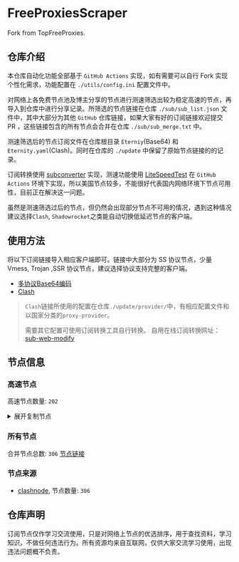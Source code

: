 # FreeProxiesScraper

Fork from TopFreeProxies.

## 仓库介绍
本仓库自动化功能全部基于 `GitHub Actions` 实现，如有需要可以自行 Fork 实现个性化需求，功能配置在 `./utils/config.ini` 配置文件中。

对网络上各免费节点池及博主分享的节点进行测速筛选出较为稳定高速的节点，再导入到仓库中进行分享记录。所筛选的节点链接在仓库 `./sub/sub_list.json` 文件中，其中大部分为其他 `GitHub` 仓库链接，如果大家有好的订阅链接欢迎提交 PR ，这些链接包含的所有节点会合并在仓库 `./sub/sub_merge.txt` 中。

测速筛选后的节点订阅文件在仓库根目录 `Eterniy`(Base64) 和 `Eternity.yaml`(Clash)。同时在仓库的 `./update` 中保留了原始节点链接的的记录。

订阅转换使用 [subconverter](https://github.com/tindy2013/subconverter) 实现，测速功能使用 [LiteSpeedTest](https://github.com/xxf098/LiteSpeedTest) 在 `GitHub Actions` 环境下实现，所以美国节点较多，不能很好代表国内网络环境下节点可用性，目前正在解决这一问题。

虽然是测速筛选过后的节点，但仍然会出现部分节点不可用的情况，遇到这种情况建议选择`Clash`, `Shadowrocket`之类能自动切换低延迟节点的客户端。

## 使用方法
将以下订阅链接导入相应客户端即可。链接中大部分为 SS 协议节点，少量 Vmess, Trojan ,SSR 协议节点，建议选择协议支持完整的客户端。

- [多协议Base64编码](https://raw.githubusercontent.com/caijh/FreeProxiesScraper/master/Eternity)
- [Clash](https://raw.githubusercontent.com/caijh/FreeProxiesScraper/master/Eternity.yaml)

>`Clash`链接所使用的配置在仓库`./update/provider/`中，有相应配置文件和以国家分类的`proxy-provider`。
>
>需要其它配置可使用订阅转换工具自行转换。
>自用在线订阅转换网址：[sub-web-modify](https://sub.v1.mk/)

## 节点信息
### 高速节点
高速节点数量: `202`
<details>
  <summary>展开复制节点</summary>

    vmess://eyJ2IjoiMiIsInBzIjoiMDQtMTAwLVJFTEFZIiwiYWRkIjoiczQuZGItbGluazAxLnRvcCIsInBvcnQiOiI4MDgwIiwidHlwZSI6Im5vbmUiLCJpZCI6Ijk2ZmU1NTdkLTRlNjgtM2RiZC04NmE2LTY3MGYxNzg1MDg4ZSIsImFpZCI6IjAiLCJuZXQiOiJ3cyIsInBhdGgiOiIvZGFiYWkuaW4xMDQuMjEuNTMuMTc1IiwiaG9zdCI6InM0LmRiLWxpbmswMS50b3AiLCJ0bHMiOiIifQ==
    vmess://eyJ2IjoiMiIsInBzIjoiMDQtMTAxLVJFTEFZIiwiYWRkIjoiczIuZGItbGluazAyLnRvcCIsInBvcnQiOiI4MDgwIiwidHlwZSI6Im5vbmUiLCJpZCI6Ijk2ZmU1NTdkLTRlNjgtM2RiZC04NmE2LTY3MGYxNzg1MDg4ZSIsImFpZCI6IjAiLCJuZXQiOiJ3cyIsInBhdGgiOiIvZGFiYWkuaW4xMDQuMjEuMTA1LjIzNCIsImhvc3QiOiJzMi5kYi1saW5rMDIudG9wIiwidGxzIjoiIn0=
    vmess://eyJ2IjoiMiIsInBzIjoiMDQtMTAyLVJFTEFZIiwiYWRkIjoiczQuZGItbGluazAxLnRvcCIsInBvcnQiOiIyMDk1IiwidHlwZSI6Im5vbmUiLCJpZCI6Ijk2ZmU1NTdkLTRlNjgtM2RiZC04NmE2LTY3MGYxNzg1MDg4ZSIsImFpZCI6IjAiLCJuZXQiOiJ3cyIsInBhdGgiOiIvZGFiYWkuaW4xMDQuMTkuNzkuNTIiLCJob3N0IjoiczQuZGItbGluazAxLnRvcCIsInRscyI6IiJ9
    vmess://eyJ2IjoiMiIsInBzIjoiMDQtMTAzLVJFTEFZIiwiYWRkIjoiczMuZGItbGluazAxLnRvcCIsInBvcnQiOiIyMDg2IiwidHlwZSI6Im5vbmUiLCJpZCI6Ijk2ZmU1NTdkLTRlNjgtM2RiZC04NmE2LTY3MGYxNzg1MDg4ZSIsImFpZCI6IjAiLCJuZXQiOiJ3cyIsInBhdGgiOiIvZGFiYWkuaW4xMDQuMjQuMTQuMjQ2IiwiaG9zdCI6InMzLmRiLWxpbmswMS50b3AiLCJ0bHMiOiIifQ==
    vmess://eyJ2IjoiMiIsInBzIjoiMDQtMTA0LVJFTEFZIiwiYWRkIjoiczQuZGItbGluazAyLnRvcCIsInBvcnQiOiIyMDUyIiwidHlwZSI6Im5vbmUiLCJpZCI6Ijk2ZmU1NTdkLTRlNjgtM2RiZC04NmE2LTY3MGYxNzg1MDg4ZSIsImFpZCI6IjAiLCJuZXQiOiJ3cyIsInBhdGgiOiIvZGFiYWkuaW4xNzIuNjQuMTguMjMzIiwiaG9zdCI6InM0LmRiLWxpbmswMi50b3AiLCJ0bHMiOiIifQ==
    vmess://eyJ2IjoiMiIsInBzIjoiMDQtMTA1LVJFTEFZIiwiYWRkIjoiczQuZGItbGluazAyLnRvcCIsInBvcnQiOiI4MCIsInR5cGUiOiJub25lIiwiaWQiOiI5NmZlNTU3ZC00ZTY4LTNkYmQtODZhNi02NzBmMTc4NTA4OGUiLCJhaWQiOiIwIiwibmV0Ijoid3MiLCJwYXRoIjoiL2RhYmFpLmluMTA0LjIwLjE0My4xMjgiLCJob3N0IjoiczQuZGItbGluazAyLnRvcCIsInRscyI6IiJ9
    vmess://eyJ2IjoiMiIsInBzIjoiMDQtMTA2LUNOIiwiYWRkIjoiMTIubWFtYW1hamQuc2l0ZSIsInBvcnQiOiIyMzYxMiIsInR5cGUiOiJub25lIiwiaWQiOiI1OTI2OTc4Yi04ZDQ1LTNjZTgtOGIxZi0xMWRjYTQ5Yzc2YjAiLCJhaWQiOiIyIiwibmV0Ijoid3MiLCJwYXRoIjoiLyIsImhvc3QiOiIxMi5tYW1hbWFqZC5zaXRlIiwidGxzIjoiIn0=
    vmess://eyJ2IjoiMiIsInBzIjoiMDQtMTA3LUNOIiwiYWRkIjoiMTcubWFtYW1hamQuc2l0ZSIsInBvcnQiOiIyMzYxNyIsInR5cGUiOiJub25lIiwiaWQiOiI1OTI2OTc4Yi04ZDQ1LTNjZTgtOGIxZi0xMWRjYTQ5Yzc2YjAiLCJhaWQiOiIyIiwibmV0Ijoid3MiLCJwYXRoIjoiLyIsImhvc3QiOiIxNy5tYW1hbWFqZC5zaXRlIiwidGxzIjoiIn0=
    vmess://eyJ2IjoiMiIsInBzIjoiMDQtMTA4LUNOIiwiYWRkIjoiMTEubWFtYW1hamQuc2l0ZSIsInBvcnQiOiIyMzYxMSIsInR5cGUiOiJub25lIiwiaWQiOiI1OTI2OTc4Yi04ZDQ1LTNjZTgtOGIxZi0xMWRjYTQ5Yzc2YjAiLCJhaWQiOiIyIiwibmV0Ijoid3MiLCJwYXRoIjoiLyIsImhvc3QiOiIxMS5tYW1hbWFqZC5zaXRlIiwidGxzIjoiIn0=
    vmess://eyJ2IjoiMiIsInBzIjoiMDQtMTA5LUNOIiwiYWRkIjoiMTkubWFtYW1hamQuc2l0ZSIsInBvcnQiOiIyMzYxOSIsInR5cGUiOiJub25lIiwiaWQiOiI1OTI2OTc4Yi04ZDQ1LTNjZTgtOGIxZi0xMWRjYTQ5Yzc2YjAiLCJhaWQiOiIyIiwibmV0Ijoid3MiLCJwYXRoIjoiLyIsImhvc3QiOiIxOS5tYW1hbWFqZC5zaXRlIiwidGxzIjoiIn0=
    vmess://eyJ2IjoiMiIsInBzIjoiMDQtMTEwLUNOIiwiYWRkIjoiMTYubWFtYW1hamQuc2l0ZSIsInBvcnQiOiIyMzYxNiIsInR5cGUiOiJub25lIiwiaWQiOiI1OTI2OTc4Yi04ZDQ1LTNjZTgtOGIxZi0xMWRjYTQ5Yzc2YjAiLCJhaWQiOiIyIiwibmV0Ijoid3MiLCJwYXRoIjoiLyIsImhvc3QiOiIxNi5tYW1hbWFqZC5zaXRlIiwidGxzIjoiIn0=
    vmess://eyJ2IjoiMiIsInBzIjoiMDQtMTExLUNOIiwiYWRkIjoiMTgubWFtYW1hamQuc2l0ZSIsInBvcnQiOiIyMzYxOCIsInR5cGUiOiJub25lIiwiaWQiOiI1OTI2OTc4Yi04ZDQ1LTNjZTgtOGIxZi0xMWRjYTQ5Yzc2YjAiLCJhaWQiOiIyIiwibmV0Ijoid3MiLCJwYXRoIjoiLyIsImhvc3QiOiIxOC5tYW1hbWFqZC5zaXRlIiwidGxzIjoiIn0=
    vmess://eyJ2IjoiMiIsInBzIjoiMDQtMTEyLUNOIiwiYWRkIjoiMTUubWFtYW1hamQuc2l0ZSIsInBvcnQiOiIyMzYxNSIsInR5cGUiOiJub25lIiwiaWQiOiI1OTI2OTc4Yi04ZDQ1LTNjZTgtOGIxZi0xMWRjYTQ5Yzc2YjAiLCJhaWQiOiIyIiwibmV0Ijoid3MiLCJwYXRoIjoiLyIsImhvc3QiOiIxNS5tYW1hbWFqZC5zaXRlIiwidGxzIjoiIn0=
    vmess://eyJ2IjoiMiIsInBzIjoiMDQtMTEzLUNOIiwiYWRkIjoiNS5tYW1hbWFqZC5zaXRlIiwicG9ydCI6IjIzNjA1IiwidHlwZSI6Im5vbmUiLCJpZCI6IjU5MjY5NzhiLThkNDUtM2NlOC04YjFmLTExZGNhNDljNzZiMCIsImFpZCI6IjIiLCJuZXQiOiJ3cyIsInBhdGgiOiIvIiwiaG9zdCI6IjUubWFtYW1hamQuc2l0ZSIsInRscyI6IiJ9
    vmess://eyJ2IjoiMiIsInBzIjoiMDQtMTE0LUNOIiwiYWRkIjoiMTMubWFtYW1hamQuc2l0ZSIsInBvcnQiOiIyMzYxMyIsInR5cGUiOiJub25lIiwiaWQiOiI1OTI2OTc4Yi04ZDQ1LTNjZTgtOGIxZi0xMWRjYTQ5Yzc2YjAiLCJhaWQiOiIyIiwibmV0Ijoid3MiLCJwYXRoIjoiLyIsImhvc3QiOiIxMy5tYW1hbWFqZC5zaXRlIiwidGxzIjoiIn0=
    vmess://eyJ2IjoiMiIsInBzIjoiMDQtMTE1LUNOIiwiYWRkIjoiMTQubWFtYW1hamQuc2l0ZSIsInBvcnQiOiIyMzYxNCIsInR5cGUiOiJub25lIiwiaWQiOiI1OTI2OTc4Yi04ZDQ1LTNjZTgtOGIxZi0xMWRjYTQ5Yzc2YjAiLCJhaWQiOiIyIiwibmV0Ijoid3MiLCJwYXRoIjoiLyIsImhvc3QiOiIxNC5tYW1hbWFqZC5zaXRlIiwidGxzIjoiIn0=
    trojan://60e21d2e-c5ec-30bd-bd23-bf946a8c6c7a@yundun02.cdn.smp-paymentservices-apple.com:56323?allowInsecure=1&sni=steampipe-partner.akamaized.net#04-116-CN
    trojan://60e21d2e-c5ec-30bd-bd23-bf946a8c6c7a@yundun02.cdn.smp-paymentservices-apple.com:56432?allowInsecure=1&sni=steampipe.akamaized.net#04-117-CN
    trojan://60e21d2e-c5ec-30bd-bd23-bf946a8c6c7a@push04.endpoint.smp-paymentservices-apple.com:23452?allowInsecure=1&sni=edge.steam-dns.top.comcast.net#04-118-CN
    trojan://60e21d2e-c5ec-30bd-bd23-bf946a8c6c7a@push04.endpoint.smp-paymentservices-apple.com:23453?allowInsecure=1&sni=upos-hz-mirrorakam.akamaized.net#04-119-CN
    vmess://eyJ2IjoiMiIsInBzIjoiMDQtMTIwLUpQIiwiYWRkIjoianAtMS5hbmV3c3RhcnQuY3lvdSIsInBvcnQiOiI1MDYxIiwidHlwZSI6Im5vbmUiLCJpZCI6ImY0MDAxYjcyLTAyZTktM2EwZi05Y2Y5LTIwZWYwYTRhOGZhNiIsImFpZCI6IjAiLCJuZXQiOiJ3cyIsInBhdGgiOiIvIiwiaG9zdCI6ImpwLTEuYW5ld3N0YXJ0LmN5b3UiLCJ0bHMiOiJ0bHMifQ==
    vmess://eyJ2IjoiMiIsInBzIjoiMDQtMTIxLU5PV0hFUkUiLCJhZGQiOiJqcDYtMS5hbmV3c3RhcnQuY3lvdSIsInBvcnQiOiI1MDYxIiwidHlwZSI6Im5vbmUiLCJpZCI6ImY0MDAxYjcyLTAyZTktM2EwZi05Y2Y5LTIwZWYwYTRhOGZhNiIsImFpZCI6IjAiLCJuZXQiOiJ3cyIsInBhdGgiOiIvIiwiaG9zdCI6ImpwNi0xLmFuZXdzdGFydC5jeW91IiwidGxzIjoidGxzIn0=
    vmess://eyJ2IjoiMiIsInBzIjoiMDQtMTIzLU5PV0hFUkUiLCJhZGQiOiJ1czYtMS5hbmV3c3RhcnQuY3lvdSIsInBvcnQiOiI1MDYxIiwidHlwZSI6Im5vbmUiLCJpZCI6ImY0MDAxYjcyLTAyZTktM2EwZi05Y2Y5LTIwZWYwYTRhOGZhNiIsImFpZCI6IjAiLCJuZXQiOiJ3cyIsInBhdGgiOiIvIiwiaG9zdCI6InVzNi0xLmFuZXdzdGFydC5jeW91IiwidGxzIjoidGxzIn0=
    trojan://ac7a444b-f244-4006-a552-7730bd74ae57@it.mjt000.com:443?allowInsecure=1&sni=it.mjt000.com#05-125-HK
    trojan://715a2574-9c25-11eb-8673-f23c9164ca5d@2bd647f4-sys4g0-t082yc-xu74.cu.plebai.net:15229?allowInsecure=1&sni=2bd647f4-sys4g0-t082yc-xu74.cu.plebai.net#05-131-CN
    vmess://eyJ2IjoiMiIsInBzIjoiMDUtMTM2LU5PV0hFUkUiLCJhZGQiOiJoYWEuZGFzaHVhaS5jeW91IiwicG9ydCI6IjQ1MDc4IiwidHlwZSI6Im5vbmUiLCJpZCI6IjA4ZmFkNDMzLTEyODItNDM2ZC04ZjUxLTFmZTY0NTUzYjBlNyIsImFpZCI6IjAiLCJuZXQiOiJ0Y3AiLCJwYXRoIjoiLyIsImhvc3QiOiIyYmQ2NDdmNC1zeXM0ZzAtdDA4MnljLXh1NzQuY3UucGxlYmFpLm5ldCIsInRscyI6IiJ9
    vmess://eyJ2IjoiMiIsInBzIjoiMDUtMTM3LU5PV0hFUkUiLCJhZGQiOiJoYWEuZGFzaHVhaS5jeW91IiwicG9ydCI6IjQ1MDc0IiwidHlwZSI6Im5vbmUiLCJpZCI6IjA4ZmFkNDMzLTEyODItNDM2ZC04ZjUxLTFmZTY0NTUzYjBlNyIsImFpZCI6IjAiLCJuZXQiOiJ0Y3AiLCJwYXRoIjoiLyIsImhvc3QiOiIyYmQ2NDdmNC1zeXM0ZzAtdDA4MnljLXh1NzQuY3UucGxlYmFpLm5ldCIsInRscyI6IiJ9
    ss://Y2hhY2hhMjAtaWV0Zjphc2QxMjM0NTY@103.36.91.32:8388#05-155-SG
    vmess://eyJ2IjoiMiIsInBzIjoiMDUtMTYwLUNOIiwiYWRkIjoiZWViMGRhNzEtc3Y4Y2cwLXQybDh3My1kMzJnLmNtLnBsZWJhaS5uZXQiLCJwb3J0IjoiMTUyMjgiLCJ0eXBlIjoibm9uZSIsImlkIjoiNzJiZGE5MzItOTc5Zi1hMDA4LWRlNTgtMGRjYjNiNDI0Y2ZlIiwiYWlkIjoiMCIsIm5ldCI6InRjcCIsInBhdGgiOiIvIiwiaG9zdCI6IjJiZDY0N2Y0LXN5czRnMC10MDgyeWMteHU3NC5jdS5wbGViYWkubmV0IiwidGxzIjoiIn0=
    trojan://0da8651e-e1f6-11ec-bd7c-f23c913c8d2b@a828e0b8-swo740-tcinla-hrtf.cu.plebai.net:15229?allowInsecure=1&sni=a828e0b8-swo740-tcinla-hrtf.cu.plebai.net#05-162-CN
    vmess://eyJ2IjoiMiIsInBzIjoiMDctMTYzLUNOIiwiYWRkIjoiNDcuOTIuMTUyLjE2OSIsInBvcnQiOiI1MDAwMiIsInR5cGUiOiJub25lIiwiaWQiOiI0MTgwNDhhZi1hMjkzLTRiOTktOWIwYy05OGNhMzU4MGRkMjQiLCJhaWQiOiIwIiwibmV0Ijoid3MiLCJwYXRoIjoiLyIsImhvc3QiOiIiLCJ0bHMiOiIifQ==
    ss://MjAyMi1ibGFrZTMtYWVzLTEyOC1nY206MTJ4R1JtY0V5M1RWRVR6RTQ3TXJlQT09@183.240.187.198:34664#07-164-CN
    vmess://eyJ2IjoiMiIsInBzIjoiMDctMTY1LUNOIiwiYWRkIjoiMTEyLjEzMi4yMTUuMTIiLCJwb3J0IjoiNTAwMDIiLCJ0eXBlIjoibm9uZSIsImlkIjoiNDE4MDQ4YWYtYTI5My00Yjk5LTliMGMtOThjYTM1ODBkZDI0IiwiYWlkIjoiMCIsIm5ldCI6IndzIiwicGF0aCI6Ii8iLCJob3N0IjoiIiwidGxzIjoiIn0=
    vmess://eyJ2IjoiMiIsInBzIjoiMDctMTY2LUNOIiwiYWRkIjoiMTIwLjIxMC4yMDUuNTkiLCJwb3J0IjoiNTAwMDIiLCJ0eXBlIjoibm9uZSIsImlkIjoiNDE4MDQ4YWYtYTI5My00Yjk5LTliMGMtOThjYTM1ODBkZDI0IiwiYWlkIjoiNjQiLCJuZXQiOiJ3cyIsInBhdGgiOiIvIiwiaG9zdCI6IiIsInRscyI6IiJ9
    ss://YWVzLTEyOC1nY206Wk1PbUNjS2V3NW9Ed3JuQ2c4T01Yc09Vd292Q2hVbFV3cGJDbjhPeXc2N0RtMTg2RXNPVUtnVlZ3NnQxR3NPcnc2QT0@156.226.173.104:443#07-167-HK
    vmess://eyJ2IjoiMiIsInBzIjoiMDctMTY4LUNOIiwiYWRkIjoiMTIwLjE5OC43MS4yMTciLCJwb3J0IjoiNDY3NTkiLCJ0eXBlIjoibm9uZSIsImlkIjoiNDE4MDQ4YWYtYTI5My00Yjk5LTliMGMtOThjYTM1ODBkZDI0IiwiYWlkIjoiNjQiLCJuZXQiOiJ3cyIsInBhdGgiOiIvIiwiaG9zdCI6IiIsInRscyI6IiJ9
    vmess://eyJ2IjoiMiIsInBzIjoiMDctMTY5LUNOIiwiYWRkIjoiMTgzLjIzNi41MS4zNyIsInBvcnQiOiI0MTkxMSIsInR5cGUiOiJub25lIiwiaWQiOiI0MTgwNDhhZi1hMjkzLTRiOTktOWIwYy05OGNhMzU4MGRkMjQiLCJhaWQiOiI2NCIsIm5ldCI6IndzIiwicGF0aCI6Ii8iLCJob3N0IjoiIiwidGxzIjoiIn0=
    ssr://My5saW5rLWh1Yi5jbGljazo0MDIzOTphdXRoX2FlczEyOF9tZDU6cmM0LW1kNTpwbGFpbjpSVTVhTlRKTC8_Z3JvdXA9VTFOU1VISnZkbWxrWlhJJnJlbWFya3M9TURjdE1UY3dMVU5PJm9iZnNwYXJhbT1ZMlF5WWpZNU1qa3dNaTQyTmpBeVlqZzBOak0wTmpReE1EZzFNRFl1YldsamNtOXpiMlowTG1OdmJRJnByb3RvcGFyYW09T1RJNU1ESTZjRVpYUjA5Ug
    vmess://eyJ2IjoiMiIsInBzIjoiMDctMTcxLUhLIiwiYWRkIjoiaGt0LmdvdG9jaGluYXRvd24ubmV0IiwicG9ydCI6IjgwIiwidHlwZSI6Im5vbmUiLCJpZCI6IjcxNWEyNTc0LTljMjUtMTFlYi04NjczLWYyM2M5MTY0Y2E1ZCIsImFpZCI6IjIiLCJuZXQiOiJ3cyIsInBhdGgiOiIvIiwiaG9zdCI6ImhrdC5nb3RvY2hpbmF0b3duLm5ldCIsInRscyI6IiJ9
    ss://YWVzLTI1Ni1nY206TTE1VVNYN0pTTjNNVENJUg@ti3hyra4.slashdevslashnetslashtun.net:15015#07-172-CN
    ss://Y2hhY2hhMjAtaWV0Zi1wb2x5MTMwNTp6Y2FhcnJhZHNmYXNnZmRjeHg@nstku8v.ns.p36958.xyz:8801#07-173-CN
    vmess://eyJ2IjoiMiIsInBzIjoiMDctMTc0LVJFTEFZIiwiYWRkIjoiY2xvdWRnZXRzZXJ2aWNlLm1jbG91ZHNlcnZpY2Uuc2l0ZSIsInBvcnQiOiI0NDMiLCJ0eXBlIjoibm9uZSIsImlkIjoiMmMzMjk1ODUtNjdhOC00OThiLThkMzgtMTc2ZGFjODA2YmM3IiwiYWlkIjoiMCIsIm5ldCI6IndzIiwicGF0aCI6Ii9saW5rd3MiLCJob3N0IjoiY2xvdWRnZXRzZXJ2aWNlLm1jbG91ZHNlcnZpY2Uuc2l0ZSIsInRscyI6InRscyJ9
    trojan://288124da-0d68-42f4-9f48-70dc4dcc55a6@172.67.205.157:443?allowInsecure=1&sni=SsXCDfR5.986986.shoP&ws=1&wspath=%2525252FraChT39pjLFYRA5HdHEIupMZeK#07-175-RELAY
    vmess://eyJ2IjoiMiIsInBzIjoiMDctMTc2LUNOIiwiYWRkIjoiYnguMjAyMTA0MjAueHl6IiwicG9ydCI6IjIwNzA4IiwidHlwZSI6Im5vbmUiLCJpZCI6IjA0MmIwNTYyLTY3OGEtM2Y4My1hYzM1LTk2YjQwZDIwZWIzZiIsImFpZCI6IjAiLCJuZXQiOiJ3cyIsInBhdGgiOiIvM291NU1mQTEiLCJob3N0IjoiYnguMjAyMTA0MjAueHl6IiwidGxzIjoiIn0=
    ss://Y2hhY2hhMjAtaWV0Zi1wb2x5MTMwNTphN3FtSkN3aU1jNXlyVk1VRndsZUR3@185.49.105.170:1080#07-177-IR
    ss://Y2hhY2hhMjAtaWV0Zi1wb2x5MTMwNTphN3FtSkN3aU1jNXlyVk1VRndsZUR3@mz.mobile7seven.ir:1080#07-178-IR
    ss://YWVzLTI1Ni1jZmI6ZjhmN2FDemNQS2JzRjhwMw@185.153.197.5:989#07-179-MD
    ss://YWVzLTI1Ni1jZmI6ZjhmN2FDemNQS2JzRjhwMw@45.153.124.90:989#07-180-MD
    vmess://eyJ2IjoiMiIsInBzIjoiMDctMTgxLUNOIiwiYWRkIjoieGpwYTEuMjAyMTA0MjAueHl6IiwicG9ydCI6IjI1NTExIiwidHlwZSI6Im5vbmUiLCJpZCI6IjA0MmIwNTYyLTY3OGEtM2Y4My1hYzM1LTk2YjQwZDIwZWIzZiIsImFpZCI6IjAiLCJuZXQiOiJ3cyIsInBhdGgiOiIvMlBkNWRwTksiLCJob3N0IjoieGpwYTEuMjAyMTA0MjAueHl6IiwidGxzIjoiIn0=
    ss://YWVzLTI1Ni1nY206N0JMRkQ5T0xDMUtPWlgzOQ@ti3hyra4.slashdevslashnetslashtun.net:16009#07-182-CN
    ss://MjAyMi1ibGFrZTMtYWVzLTEyOC1nY206WmpJeE1EZzBaV1UwWWpOak1UTTFaZz09Ok5EZ3pZV016T1dZdE5EQTNPUzAwTlE9PQ@zz.xn--mes91t7ofgnw.com:8083#07-183-HK
    ss://YWVzLTI1Ni1nY206NzgxYmI1NGMtZjA4OS00OGRmLTgxMDItMDEyODhhODFlYjEw@jsyd.piaomiaoxu.net:44721#07-184-CN
    trojan://042b0562-678a-3f83-ac35-96b40d20eb3f@adly.20210420.xyz:25558?allowInsecure=1&sni=adly-ssl.20210420.xyz#07-185-CN
    vmess://eyJ2IjoiMiIsInBzIjoiMDctMTg2LVJFTEFZIiwiYWRkIjoiMTA0LjIxLjc1Ljc1IiwicG9ydCI6IjgwIiwidHlwZSI6Im5vbmUiLCJpZCI6ImNmOGM3OTFlLTlkMGItNGU5MC1hYWY2LTQxYWM2MjQ2ODQxNiIsImFpZCI6IjAiLCJuZXQiOiJ3cyIsInBhdGgiOiIvQ3BzZlIyOGJKTzgxODBnb21PZXczZCIsImhvc3QiOiIiLCJ0bHMiOiIifQ==
    vmess://eyJ2IjoiMiIsInBzIjoiMDctMTg3LVJFTEFZIiwiYWRkIjoiMTcyLjY3LjIxNi4yNDAiLCJwb3J0IjoiODAiLCJ0eXBlIjoibm9uZSIsImlkIjoiY2Y4Yzc5MWUtOWQwYi00ZTkwLWFhZjYtNDFhYzYyNDY4NDE2IiwiYWlkIjoiMCIsIm5ldCI6IndzIiwicGF0aCI6Ii9DcHNmUjI4YkpPODE4MGdvbU9ldzNkIiwiaG9zdCI6IiIsInRscyI6IiJ9
    vmess://eyJ2IjoiMiIsInBzIjoiMDctMTg4LUNOIiwiYWRkIjoidjQuaGVkdWlhbi5saW5rIiwicG9ydCI6IjMwODA0IiwidHlwZSI6Im5vbmUiLCJpZCI6ImNiYjNmODc3LWQxZmItMzQ0Yy04N2E5LWQxNTNiZmZkNTQ4NCIsImFpZCI6IjIiLCJuZXQiOiJ3cyIsInBhdGgiOiIvb29vbyIsImhvc3QiOiJ2NC5oZWR1aWFuLmxpbmsiLCJ0bHMiOiIifQ==
    ss://YWVzLTI1Ni1nY206TTk4OFpFNEQ0QkdSOE40VQ@ti3hyra4.slashdevslashnetslashtun.net:17005#07-189-CN
    ss://YWVzLTI1Ni1nY206TTREQlZOQVlWMTVRQkFWRw@ti3hyra4.slashdevslashnetslashtun.net:17006#07-190-CN
    vmess://eyJ2IjoiMiIsInBzIjoiMDctMTkxLVJVIiwiYWRkIjoiNDUuMTQ3LjIwMS4yMzEiLCJwb3J0IjoiMjMxMTEiLCJ0eXBlIjoibm9uZSIsImlkIjoiM2U2MjU3YWUtYTM4MC00NjA4LTgwOTktMmVkNTU5MjhjOGIxIiwiYWlkIjoiMCIsIm5ldCI6IndzIiwicGF0aCI6Ii8iLCJob3N0IjoiIiwidGxzIjoiIn0=
    vmess://eyJ2IjoiMiIsInBzIjoiMDctMTkyLVJFTEFZIiwiYWRkIjoiMTcyLjY3LjE5MS4xNzQiLCJwb3J0IjoiODAiLCJ0eXBlIjoibm9uZSIsImlkIjoiMmU2NTU3N2UtOGZkYi00YmIxLWE0OTUtOTZmMzEyMjA5OWE3IiwiYWlkIjoiMCIsIm5ldCI6IndzIiwicGF0aCI6Ii9mNnRhT01jT1NaYjlUUFIiLCJob3N0IjoiIiwidGxzIjoiIn0=
    vmess://eyJ2IjoiMiIsInBzIjoiMDctMTkzLVJFTEFZIiwiYWRkIjoiMTA0LjIxLjEwLjk3IiwicG9ydCI6IjgwIiwidHlwZSI6Im5vbmUiLCJpZCI6IjY2MmUzOGJhLTg0MjctNDk1NS05NGFhLTc2ZjUzNDdhMGNlOCIsImFpZCI6IjAiLCJuZXQiOiJ3cyIsInBhdGgiOiIvTHRTYjUxd3A4bVd0RjVVdld5eVZRdSIsImhvc3QiOiIiLCJ0bHMiOiIifQ==
    vmess://eyJ2IjoiMiIsInBzIjoiMDctMTk0LVJFTEFZIiwiYWRkIjoiYkJiYmJiYkJiLjIyMjc2OS5YWVoiLCJwb3J0IjoiODAiLCJ0eXBlIjoibm9uZSIsImlkIjoiMmU2NTU3N2UtOGZkYi00YmIxLWE0OTUtOTZmMzEyMjA5OWE3IiwiYWlkIjoiMCIsIm5ldCI6IndzIiwicGF0aCI6Ii9mNnRhT01jT1NaYjlUUFIiLCJob3N0IjoiYkJiYmJiYkJiLjIyMjc2OS5YWVoiLCJ0bHMiOiIifQ==
    vmess://eyJ2IjoiMiIsInBzIjoiMDctMTk1LVJFTEFZIiwiYWRkIjoiTm5uTk5Obk5uTk5OTk4uMjIyNzY5LnhZWiIsInBvcnQiOiI4MCIsInR5cGUiOiJub25lIiwiaWQiOiIyZTY1NTc3ZS04ZmRiLTRiYjEtYTQ5NS05NmYzMTIyMDk5YTciLCJhaWQiOiIwIiwibmV0Ijoid3MiLCJwYXRoIjoiL2Y2dGFPTWNPU1piOVRQUiIsImhvc3QiOiJObm5OTk5uTm5OTk5OTi4yMjI3NjkueFlaIiwidGxzIjoiIn0=
    vmess://eyJ2IjoiMiIsInBzIjoiMDctMTk2LVJFTEFZIiwiYWRkIjoiR2dHZ0dHZ0dnZ2dnR2cuMjIyNzY5LlhZWiIsInBvcnQiOiI4MCIsInR5cGUiOiJub25lIiwiaWQiOiIyZTY1NTc3ZS04ZmRiLTRiYjEtYTQ5NS05NmYzMTIyMDk5YTciLCJhaWQiOiIwIiwibmV0Ijoid3MiLCJwYXRoIjoiL2Y2dGFPTWNPU1piOVRQUiIsImhvc3QiOiJHZ0dnR0dnR2dnZ2dHZy4yMjI3NjkuWFlaIiwidGxzIjoiIn0=
    trojan://042b0562-678a-3f83-ac35-96b40d20eb3f@usa04.20210420.xyz:20705?allowInsecure=1&sni=usa04-ssl.20210420.xyz#07-197-CN
    vmess://eyJ2IjoiMiIsInBzIjoiMDctMTk4LVJFTEFZIiwiYWRkIjoiYXBpLmpxdWVyeS5jb20iLCJwb3J0IjoiNDQzIiwidHlwZSI6Im5vbmUiLCJpZCI6ImRlOTRjYzBhLTA1OTItNDk2OS1iMWZjLTk3ZWE4ZjBlYTBiMyIsImFpZCI6IjAiLCJuZXQiOiJ3cyIsInBhdGgiOiIvdXMua2twLm1lLmV1Lm9yZy9hYSIsImhvc3QiOiJhcGkuanF1ZXJ5LmNvbSIsInRscyI6InRscyJ9
    ss://MjAyMi1ibGFrZTMtYWVzLTEyOC1nY206TlRreFpEUmpOalExWVROak9HVTNaUT09Ok5qWTJNbVZoWldFdE9XWTJaaTAwTUE9PQ@zz.xn--mes91t7ofgnw.com:8084#07-199-HK
    vmess://eyJ2IjoiMiIsInBzIjoiMDctMjAwLUNOIiwiYWRkIjoidjguaGVkdWlhbi5saW5rIiwicG9ydCI6IjMwODA4IiwidHlwZSI6Im5vbmUiLCJpZCI6ImNiYjNmODc3LWQxZmItMzQ0Yy04N2E5LWQxNTNiZmZkNTQ4NCIsImFpZCI6IjIiLCJuZXQiOiJ3cyIsInBhdGgiOiIvb29vbyIsImhvc3QiOiJ2OC5oZWR1aWFuLmxpbmsiLCJ0bHMiOiIifQ==
    vmess://eyJ2IjoiMiIsInBzIjoiMDctMjAxLVJFTEFZIiwiYWRkIjoiMTA0LjIxLjYuMTc5IiwicG9ydCI6IjgwIiwidHlwZSI6Im5vbmUiLCJpZCI6IjY3NTdiN2Q2LWZhMzItNDcwOC1iNWQxLTMwZTNjZjkyOGI1MSIsImFpZCI6IjAiLCJuZXQiOiJ3cyIsInBhdGgiOiIvV3NVaWtyOHdYclhyRmwycDhCaU1oUDQybCIsImhvc3QiOiIiLCJ0bHMiOiIifQ==
    ss://MjAyMi1ibGFrZTMtYWVzLTEyOC1nY206TmprM01EWTBNekl3TlRFMFpHUXpNQT09Ok1HTTJPRFkyWXprdFpqaG1OQzAwWWc9PQ@zz.xn--2vxn29amga.com:8095#07-202-HK
    ss://MjAyMi1ibGFrZTMtYWVzLTEyOC1nY206TmprM01EWTBNekl3TlRFMFpHUXpNQT09OlltWmtaVFF5TnpjdFlqSmhOQzAwTmc9PQ@zz.xn--2vxn29amga.com:8095#07-203-HK
    trojan://d6b8011a-c725-435a-9fec-bf6d3530392c@156.238.18.196:2083?allowInsecure=1&sni=vle.amclubdns.dpdns.org&ws=1&wspath=%2525252F%2525253Fed%2525253D2560#07-204-RELAY
    trojan://d6b8011a-c725-435a-9fec-bf6d3530392c@154.83.2.200:443?allowInsecure=1&sni=vle.amclubdns.dpdns.org&ws=1&wspath=%2525252F%2525253Fed%2525253D2560#07-205-RELAY
    trojan://d6b8011a-c725-435a-9fec-bf6d3530392c@156.238.18.112:2053?allowInsecure=1&sni=vle.amclubdns.dpdns.org&ws=1&wspath=%2525252F%2525253Fed%2525253D2560#07-206-RELAY
    ss://MjAyMi1ibGFrZTMtYWVzLTEyOC1nY206WVROa1ptTXdOREJoTjJFMVpqRTBaQT09OlptSmxNalUwTXpZdFpXVTRPUzAwTWc9PQ@zz.xn--mes91t7ofgnw.com:8082#07-207-HK
    ss://Y2hhY2hhMjAtaWV0Zi1wb2x5MTMwNTpZMWhqaVVtU2d1Y2d6WVlKMFd0cXdX@77.246.102.112:60117#07-208-NL
    ss://Y2hhY2hhMjAtaWV0Zi1wb2x5MTMwNTpYaVROVlRCOFJFc1hCMm41RHpMaEZi@77.246.102.112:60117#07-209-NL
    ss://YWVzLTI1Ni1jZmI6WG44aktkbURNMDBJZU8lIyQjZkpBTXRzRUFFVU9wSC9ZV1l0WXFERm5UMFNW@103.186.154.19:38388#07-210-VN
    ss://YWVzLTI1Ni1jZmI6WG44aktkbURNMDBJZU8lIyQjZkpBTXRzRUFFVU9wSC9ZV1l0WXFERm5UMFNW@103.186.154.25:38388#07-211-VN
    ss://YWVzLTI1Ni1jZmI6eWlqaWFuMDUwMw@43.202.58.164:443#07-213-KR
    vmess://eyJ2IjoiMiIsInBzIjoiMDctMjE0LUNOIiwiYWRkIjoiZmdld2dldy4yMDIxMDQyMC54eXoiLCJwb3J0IjoiMjA3NDEiLCJ0eXBlIjoibm9uZSIsImlkIjoiMDQyYjA1NjItNjc4YS0zZjgzLWFjMzUtOTZiNDBkMjBlYjNmIiwiYWlkIjoiMCIsIm5ldCI6IndzIiwicGF0aCI6Ii9BNm9vM25ZQyIsImhvc3QiOiJmZ2V3Z2V3LjIwMjEwNDIwLnh5eiIsInRscyI6IiJ9
    ss://Y2hhY2hhMjAtaWV0Zi1wb2x5MTMwNTpjZmE3ODI1YS02MzFlLTRlNmMtOTUwMS1hZTYzYjAyMThjZmE@gz.pddwdf.store:15783#08-216-CN
    ss://Y2hhY2hhMjAtaWV0Zi1wb2x5MTMwNTpjZmE3ODI1YS02MzFlLTRlNmMtOTUwMS1hZTYzYjAyMThjZmE@gz.pddwdf.store:42980#08-217-CN
    vmess://eyJ2IjoiMiIsInBzIjoiMDgtMjE4LVJVIiwiYWRkIjoiNDUuMTQ3LjIwMS4yMzEiLCJwb3J0IjoiMjAwNzAiLCJ0eXBlIjoibm9uZSIsImlkIjoiNGU5NzRkMjQtNDJlZi00OGFiLTgwZTEtZmIxZTRlZWMzNTk4IiwiYWlkIjoiMCIsIm5ldCI6IndzIiwicGF0aCI6Ii8iLCJob3N0IjoiIiwidGxzIjoiIn0=
    vmess://eyJ2IjoiMiIsInBzIjoiMDgtMjIwLU5PV0hFUkUiLCJhZGQiOiJoYWEuZGFzaHVhaS5jeW91IiwicG9ydCI6IjQ1MDU0IiwidHlwZSI6Im5vbmUiLCJpZCI6IjYzZDJkYTA0LTkwYjMtNDFlNC05OGIwLTdjMTIwYTY0MTA2MSIsImFpZCI6IjAiLCJuZXQiOiJ3cyIsInBhdGgiOiIvIiwiaG9zdCI6ImhhYS5kYXNodWFpLmN5b3UiLCJ0bHMiOiIifQ==
    ss://Y2hhY2hhMjAtaWV0Zi1wb2x5MTMwNTpjZmE3ODI1YS02MzFlLTRlNmMtOTUwMS1hZTYzYjAyMThjZmE@gz.pddwdf.store:14193#08-221-CN
    ss://Y2hhY2hhMjAtaWV0Zi1wb2x5MTMwNTpjZmE3ODI1YS02MzFlLTRlNmMtOTUwMS1hZTYzYjAyMThjZmE@gz.pddwdf.store:33227#08-222-CN
    vmess://eyJ2IjoiMiIsInBzIjoiMDgtMjI0LU5PV0hFUkUiLCJhZGQiOiJoYWEuZGFzaHVhaS5jeW91IiwicG9ydCI6IjQ1MDc2IiwidHlwZSI6Im5vbmUiLCJpZCI6IjYzZDJkYTA0LTkwYjMtNDFlNC05OGIwLTdjMTIwYTY0MTA2MSIsImFpZCI6IjAiLCJuZXQiOiJ3cyIsInBhdGgiOiIvIiwiaG9zdCI6ImhhYS5kYXNodWFpLmN5b3UiLCJ0bHMiOiIifQ==
    vmess://eyJ2IjoiMiIsInBzIjoiMDgtMjI1LU5PV0hFUkUiLCJhZGQiOiJ4ZGQuZGFzaHVhaS5jeW91IiwicG9ydCI6IjQ1MDc1IiwidHlwZSI6Im5vbmUiLCJpZCI6IjYzZDJkYTA0LTkwYjMtNDFlNC05OGIwLTdjMTIwYTY0MTA2MSIsImFpZCI6IjAiLCJuZXQiOiJ3cyIsInBhdGgiOiIvIiwiaG9zdCI6InhkZC5kYXNodWFpLmN5b3UiLCJ0bHMiOiIifQ==
    ss://Y2hhY2hhMjAtaWV0Zi1wb2x5MTMwNTpjZmE3ODI1YS02MzFlLTRlNmMtOTUwMS1hZTYzYjAyMThjZmE@gz.pddwdf.store:50971#08-226-CN
    ss://Y2hhY2hhMjAtaWV0Zi1wb2x5MTMwNTpjZmE3ODI1YS02MzFlLTRlNmMtOTUwMS1hZTYzYjAyMThjZmE@gz.pddwdf.store:11515#08-227-CN
    ss://Y2hhY2hhMjAtaWV0Zi1wb2x5MTMwNTpjZmE3ODI1YS02MzFlLTRlNmMtOTUwMS1hZTYzYjAyMThjZmE@gz.pddwdf.store:44105#08-228-CN
    vmess://eyJ2IjoiMiIsInBzIjoiMDgtMjMwLU5PV0hFUkUiLCJhZGQiOiJ4ZGQuZGFzaHVhaS5jeW91IiwicG9ydCI6IjQ1MDUzIiwidHlwZSI6Im5vbmUiLCJpZCI6IjYzZDJkYTA0LTkwYjMtNDFlNC05OGIwLTdjMTIwYTY0MTA2MSIsImFpZCI6IjAiLCJuZXQiOiJ3cyIsInBhdGgiOiIvIiwiaG9zdCI6InhkZC5kYXNodWFpLmN5b3UiLCJ0bHMiOiIifQ==
    ss://Y2hhY2hhMjAtaWV0Zi1wb2x5MTMwNTpjZmE3ODI1YS02MzFlLTRlNmMtOTUwMS1hZTYzYjAyMThjZmE@gz.pddwdf.store:49831#08-232-CN
    vmess://eyJ2IjoiMiIsInBzIjoiMDgtMjMzLU5PV0hFUkUiLCJhZGQiOiJoYWEuZGFzaHVhaS5jeW91IiwicG9ydCI6IjQ1MDU2IiwidHlwZSI6Im5vbmUiLCJpZCI6IjYzZDJkYTA0LTkwYjMtNDFlNC05OGIwLTdjMTIwYTY0MTA2MSIsImFpZCI6IjAiLCJuZXQiOiJ3cyIsInBhdGgiOiIvIiwiaG9zdCI6ImhhYS5kYXNodWFpLmN5b3UiLCJ0bHMiOiIifQ==
    vmess://eyJ2IjoiMiIsInBzIjoiMDgtMjM0LVJVIiwiYWRkIjoiNDUuMTQ3LjIwMS4yMzEiLCJwb3J0IjoiMjMxMTEiLCJ0eXBlIjoibm9uZSIsImlkIjoiNGU5NzRkMjQtNDJlZi00OGFiLTgwZTEtZmIxZTRlZWMzNTk4IiwiYWlkIjoiMCIsIm5ldCI6IndzIiwicGF0aCI6Ii8iLCJob3N0IjoiIiwidGxzIjoiIn0=
    ss://Y2hhY2hhMjAtaWV0Zi1wb2x5MTMwNTpjZmE3ODI1YS02MzFlLTRlNmMtOTUwMS1hZTYzYjAyMThjZmE@sh.pddwdf.store:31032#08-236-CN
    ss://Y2hhY2hhMjAtaWV0Zi1wb2x5MTMwNTpjZmE3ODI1YS02MzFlLTRlNmMtOTUwMS1hZTYzYjAyMThjZmE@gz.pddwdf.store:39723#08-238-CN
    vmess://eyJ2IjoiMiIsInBzIjoiMDgtMjM5LVJVIiwiYWRkIjoiNDUuMTQ3LjIwMS4yMzEiLCJwb3J0IjoiMjMxMTEiLCJ0eXBlIjoibm9uZSIsImlkIjoiODBlNTU1NWQtN2I3Zi00ZGYwLWJlZTctMjI0MDg5NDUxMGQzIiwiYWlkIjoiMCIsIm5ldCI6IndzIiwicGF0aCI6Ii8iLCJob3N0IjoiIiwidGxzIjoiIn0=
    vmess://eyJ2IjoiMiIsInBzIjoiMDgtMjQwLU5PV0hFUkUiLCJhZGQiOiJoYWEuZGFzaHVhaS5jeW91IiwicG9ydCI6IjQ1MDYwIiwidHlwZSI6Im5vbmUiLCJpZCI6IjYzZDJkYTA0LTkwYjMtNDFlNC05OGIwLTdjMTIwYTY0MTA2MSIsImFpZCI6IjAiLCJuZXQiOiJ3cyIsInBhdGgiOiIvIiwiaG9zdCI6ImhhYS5kYXNodWFpLmN5b3UiLCJ0bHMiOiIifQ==
    vmess://eyJ2IjoiMiIsInBzIjoiMDgtMjQxLUhLIiwiYWRkIjoieGcuZGFzaHVhaS5jeW91IiwicG9ydCI6IjE5OTAxIiwidHlwZSI6Im5vbmUiLCJpZCI6IjYzZDJkYTA0LTkwYjMtNDFlNC05OGIwLTdjMTIwYTY0MTA2MSIsImFpZCI6IjAiLCJuZXQiOiJ3cyIsInBhdGgiOiIvIiwiaG9zdCI6InhnLmRhc2h1YWkuY3lvdSIsInRscyI6IiJ9
    ss://Y2hhY2hhMjAtaWV0Zi1wb2x5MTMwNTpjZmE3ODI1YS02MzFlLTRlNmMtOTUwMS1hZTYzYjAyMThjZmE@sh.pddwdf.store:38733#08-242-CN
    ss://Y2hhY2hhMjAtaWV0Zi1wb2x5MTMwNTpjZmE3ODI1YS02MzFlLTRlNmMtOTUwMS1hZTYzYjAyMThjZmE@gz.pddwdf.store:51881#08-244-CN
    ss://Y2hhY2hhMjAtaWV0Zi1wb2x5MTMwNTpjZmE3ODI1YS02MzFlLTRlNmMtOTUwMS1hZTYzYjAyMThjZmE@gz.pddwdf.store:47431#08-245-CN
    ss://Y2hhY2hhMjAtaWV0Zi1wb2x5MTMwNTpjZmE3ODI1YS02MzFlLTRlNmMtOTUwMS1hZTYzYjAyMThjZmE@gz.pddwdf.store:42722#08-248-CN
    ss://Y2hhY2hhMjAtaWV0Zi1wb2x5MTMwNTpjZmE3ODI1YS02MzFlLTRlNmMtOTUwMS1hZTYzYjAyMThjZmE@gz.pddwdf.store:44081#08-251-CN
    vmess://eyJ2IjoiMiIsInBzIjoiMDgtMjUzLU5PV0hFUkUiLCJhZGQiOiJ4ZGQuZGFzaHVhaS5jeW91IiwicG9ydCI6IjQ1MDc3IiwidHlwZSI6Im5vbmUiLCJpZCI6IjYzZDJkYTA0LTkwYjMtNDFlNC05OGIwLTdjMTIwYTY0MTA2MSIsImFpZCI6IjAiLCJuZXQiOiJ3cyIsInBhdGgiOiIvIiwiaG9zdCI6InhkZC5kYXNodWFpLmN5b3UiLCJ0bHMiOiIifQ==
    ss://Y2hhY2hhMjAtaWV0Zi1wb2x5MTMwNTpjZmE3ODI1YS02MzFlLTRlNmMtOTUwMS1hZTYzYjAyMThjZmE@gz.pddwdf.store:14867#08-254-CN
    vmess://eyJ2IjoiMiIsInBzIjoiMDgtMjU2LU5PV0hFUkUiLCJhZGQiOiJ4ZGQuZGFzaHVhaS5jeW91IiwicG9ydCI6IjQ1MDY1IiwidHlwZSI6Im5vbmUiLCJpZCI6IjYzZDJkYTA0LTkwYjMtNDFlNC05OGIwLTdjMTIwYTY0MTA2MSIsImFpZCI6IjAiLCJuZXQiOiJ3cyIsInBhdGgiOiIvIiwiaG9zdCI6InhkZC5kYXNodWFpLmN5b3UiLCJ0bHMiOiIifQ==
    ss://Y2hhY2hhMjAtaWV0Zi1wb2x5MTMwNTpjZmE3ODI1YS02MzFlLTRlNmMtOTUwMS1hZTYzYjAyMThjZmE@gz.pddwdf.store:25916#08-257-CN
    vmess://eyJ2IjoiMiIsInBzIjoiMDgtMjU4LU5PV0hFUkUiLCJhZGQiOiJ4ZGQuZGFzaHVhaS5jeW91IiwicG9ydCI6IjQ1MDU5IiwidHlwZSI6Im5vbmUiLCJpZCI6IjYzZDJkYTA0LTkwYjMtNDFlNC05OGIwLTdjMTIwYTY0MTA2MSIsImFpZCI6IjAiLCJuZXQiOiJ3cyIsInBhdGgiOiIvIiwiaG9zdCI6InhkZC5kYXNodWFpLmN5b3UiLCJ0bHMiOiIifQ==
    ss://Y2hhY2hhMjAtaWV0Zi1wb2x5MTMwNTpjZmE3ODI1YS02MzFlLTRlNmMtOTUwMS1hZTYzYjAyMThjZmE@gz.pddwdf.store:14941#08-259-CN
    vmess://eyJ2IjoiMiIsInBzIjoiMDgtMjYwLU5PV0hFUkUiLCJhZGQiOiJoYWEuZGFzaHVhaS5jeW91IiwicG9ydCI6IjQ1MDc0IiwidHlwZSI6Im5vbmUiLCJpZCI6IjYzZDJkYTA0LTkwYjMtNDFlNC05OGIwLTdjMTIwYTY0MTA2MSIsImFpZCI6IjAiLCJuZXQiOiJ3cyIsInBhdGgiOiIvIiwiaG9zdCI6ImhhYS5kYXNodWFpLmN5b3UiLCJ0bHMiOiIifQ==
    ss://Y2hhY2hhMjAtaWV0Zi1wb2x5MTMwNTpjZmE3ODI1YS02MzFlLTRlNmMtOTUwMS1hZTYzYjAyMThjZmE@gz.pddwdf.store:36137#08-261-CN
    vmess://eyJ2IjoiMiIsInBzIjoiMDgtMjYyLU5PV0hFUkUiLCJhZGQiOiJ4ZGQuZGFzaHVhaS5jeW91IiwicG9ydCI6IjQ1MDY3IiwidHlwZSI6Im5vbmUiLCJpZCI6IjYzZDJkYTA0LTkwYjMtNDFlNC05OGIwLTdjMTIwYTY0MTA2MSIsImFpZCI6IjAiLCJuZXQiOiJ3cyIsInBhdGgiOiIvIiwiaG9zdCI6InhkZC5kYXNodWFpLmN5b3UiLCJ0bHMiOiIifQ==
    vmess://eyJ2IjoiMiIsInBzIjoiMDgtMjY2LU5PV0hFUkUiLCJhZGQiOiJoYWEuZGFzaHVhaS5jeW91IiwicG9ydCI6IjQ1MDUyIiwidHlwZSI6Im5vbmUiLCJpZCI6IjYzZDJkYTA0LTkwYjMtNDFlNC05OGIwLTdjMTIwYTY0MTA2MSIsImFpZCI6IjAiLCJuZXQiOiJ3cyIsInBhdGgiOiIvIiwiaG9zdCI6ImhhYS5kYXNodWFpLmN5b3UiLCJ0bHMiOiIifQ==
    vmess://eyJ2IjoiMiIsInBzIjoiMDgtMjY3LU5PV0hFUkUiLCJhZGQiOiJ4ZGQuZGFzaHVhaS5jeW91IiwicG9ydCI6IjQ1MDU3IiwidHlwZSI6Im5vbmUiLCJpZCI6IjYzZDJkYTA0LTkwYjMtNDFlNC05OGIwLTdjMTIwYTY0MTA2MSIsImFpZCI6IjAiLCJuZXQiOiJ3cyIsInBhdGgiOiIvIiwiaG9zdCI6InhkZC5kYXNodWFpLmN5b3UiLCJ0bHMiOiIifQ==
    vmess://eyJ2IjoiMiIsInBzIjoiMDgtMjY4LU5PV0hFUkUiLCJhZGQiOiJ4ZGQuZGFzaHVhaS5jeW91IiwicG9ydCI6IjQ1MDYzIiwidHlwZSI6Im5vbmUiLCJpZCI6IjYzZDJkYTA0LTkwYjMtNDFlNC05OGIwLTdjMTIwYTY0MTA2MSIsImFpZCI6IjAiLCJuZXQiOiJ3cyIsInBhdGgiOiIvIiwiaG9zdCI6InhkZC5kYXNodWFpLmN5b3UiLCJ0bHMiOiIifQ==
    ss://Y2hhY2hhMjAtaWV0Zi1wb2x5MTMwNTpjZmE3ODI1YS02MzFlLTRlNmMtOTUwMS1hZTYzYjAyMThjZmE@gz.pddwdf.store:11315#08-269-CN
    ss://Y2hhY2hhMjAtaWV0Zi1wb2x5MTMwNTpjZmE3ODI1YS02MzFlLTRlNmMtOTUwMS1hZTYzYjAyMThjZmE@gz.pddwdf.store:22327#08-270-CN
    ss://Y2hhY2hhMjAtaWV0Zi1wb2x5MTMwNTpjZmE3ODI1YS02MzFlLTRlNmMtOTUwMS1hZTYzYjAyMThjZmE@gz.pddwdf.store:33143#08-273-CN
    ss://Y2hhY2hhMjAtaWV0Zi1wb2x5MTMwNTpjZmE3ODI1YS02MzFlLTRlNmMtOTUwMS1hZTYzYjAyMThjZmE@gz.pddwdf.store:53177#08-274-CN
    ss://Y2hhY2hhMjAtaWV0Zi1wb2x5MTMwNTpjZmE3ODI1YS02MzFlLTRlNmMtOTUwMS1hZTYzYjAyMThjZmE@sh.pddwdf.store:39707#08-275-CN
    vmess://eyJ2IjoiMiIsInBzIjoiMDgtMjc2LU5PV0hFUkUiLCJhZGQiOiJoYWEuZGFzaHVhaS5jeW91IiwicG9ydCI6IjQ1MDY0IiwidHlwZSI6Im5vbmUiLCJpZCI6IjYzZDJkYTA0LTkwYjMtNDFlNC05OGIwLTdjMTIwYTY0MTA2MSIsImFpZCI6IjAiLCJuZXQiOiJ3cyIsInBhdGgiOiIvIiwiaG9zdCI6ImhhYS5kYXNodWFpLmN5b3UiLCJ0bHMiOiIifQ==
    vmess://eyJ2IjoiMiIsInBzIjoiMDgtMjc3LU5PV0hFUkUiLCJhZGQiOiJ4ZGQuZGFzaHVhaS5jeW91IiwicG9ydCI6IjQ1MDU1IiwidHlwZSI6Im5vbmUiLCJpZCI6IjYzZDJkYTA0LTkwYjMtNDFlNC05OGIwLTdjMTIwYTY0MTA2MSIsImFpZCI6IjAiLCJuZXQiOiJ3cyIsInBhdGgiOiIvIiwiaG9zdCI6InhkZC5kYXNodWFpLmN5b3UiLCJ0bHMiOiIifQ==
    ss://Y2hhY2hhMjAtaWV0Zi1wb2x5MTMwNTpjZmE3ODI1YS02MzFlLTRlNmMtOTUwMS1hZTYzYjAyMThjZmE@gz.pddwdf.store:36086#08-278-CN
    ss://Y2hhY2hhMjAtaWV0Zi1wb2x5MTMwNTpjZmE3ODI1YS02MzFlLTRlNmMtOTUwMS1hZTYzYjAyMThjZmE@gz.pddwdf.store:58043#08-280-CN
    ss://Y2hhY2hhMjAtaWV0Zi1wb2x5MTMwNTpjZmE3ODI1YS02MzFlLTRlNmMtOTUwMS1hZTYzYjAyMThjZmE@gz.pddwdf.store:12034#08-283-CN
    vmess://eyJ2IjoiMiIsInBzIjoiMDgtMjg1LU5PV0hFUkUiLCJhZGQiOiJoYWEuZGFzaHVhaS5jeW91IiwicG9ydCI6IjQ1MDY2IiwidHlwZSI6Im5vbmUiLCJpZCI6IjYzZDJkYTA0LTkwYjMtNDFlNC05OGIwLTdjMTIwYTY0MTA2MSIsImFpZCI6IjAiLCJuZXQiOiJ3cyIsInBhdGgiOiIvIiwiaG9zdCI6ImhhYS5kYXNodWFpLmN5b3UiLCJ0bHMiOiIifQ==
    vmess://eyJ2IjoiMiIsInBzIjoiMDgtMjg2LU5PV0hFUkUiLCJhZGQiOiJ4ZGQuZGFzaHVhaS5jeW91IiwicG9ydCI6IjQ1MDUxIiwidHlwZSI6Im5vbmUiLCJpZCI6IjYzZDJkYTA0LTkwYjMtNDFlNC05OGIwLTdjMTIwYTY0MTA2MSIsImFpZCI6IjAiLCJuZXQiOiJ3cyIsInBhdGgiOiIvIiwiaG9zdCI6InhkZC5kYXNodWFpLmN5b3UiLCJ0bHMiOiIifQ==
    ss://Y2hhY2hhMjAtaWV0Zi1wb2x5MTMwNTpjZmE3ODI1YS02MzFlLTRlNmMtOTUwMS1hZTYzYjAyMThjZmE@gz.pddwdf.store:28485#08-287-CN
    ss://Y2hhY2hhMjAtaWV0Zi1wb2x5MTMwNTpjZmE3ODI1YS02MzFlLTRlNmMtOTUwMS1hZTYzYjAyMThjZmE@gz.pddwdf.store:52461#08-291-CN
    ss://Y2hhY2hhMjAtaWV0Zi1wb2x5MTMwNTpjZmE3ODI1YS02MzFlLTRlNmMtOTUwMS1hZTYzYjAyMThjZmE@gz.pddwdf.store:48973#08-294-CN
    vmess://eyJ2IjoiMiIsInBzIjoiMDgtMjk1LU5PV0hFUkUiLCJhZGQiOiJoYWEuZGFzaHVhaS5jeW91IiwicG9ydCI6IjQ1MDU4IiwidHlwZSI6Im5vbmUiLCJpZCI6IjYzZDJkYTA0LTkwYjMtNDFlNC05OGIwLTdjMTIwYTY0MTA2MSIsImFpZCI6IjAiLCJuZXQiOiJ3cyIsInBhdGgiOiIvIiwiaG9zdCI6ImhhYS5kYXNodWFpLmN5b3UiLCJ0bHMiOiIifQ==
    ss://Y2hhY2hhMjAtaWV0Zi1wb2x5MTMwNTpjZmE3ODI1YS02MzFlLTRlNmMtOTUwMS1hZTYzYjAyMThjZmE@gz.pddwdf.store:22455#08-296-CN
    ss://Y2hhY2hhMjAtaWV0Zi1wb2x5MTMwNTpjZmE3ODI1YS02MzFlLTRlNmMtOTUwMS1hZTYzYjAyMThjZmE@gz.pddwdf.store:43611#08-300-CN
    ss://Y2hhY2hhMjAtaWV0Zi1wb2x5MTMwNTpjZmE3ODI1YS02MzFlLTRlNmMtOTUwMS1hZTYzYjAyMThjZmE@gz.pddwdf.store:50921#08-301-CN
    vmess://eyJ2IjoiMiIsInBzIjoiMDgtMzAzLU5PV0hFUkUiLCJhZGQiOiJoYWEuZGFzaHVhaS5jeW91IiwicG9ydCI6IjQ1MDc4IiwidHlwZSI6Im5vbmUiLCJpZCI6IjYzZDJkYTA0LTkwYjMtNDFlNC05OGIwLTdjMTIwYTY0MTA2MSIsImFpZCI6IjAiLCJuZXQiOiJ3cyIsInBhdGgiOiIvIiwiaG9zdCI6ImhhYS5kYXNodWFpLmN5b3UiLCJ0bHMiOiIifQ==
    vmess://eyJ2IjoiMiIsInBzIjoiMDgtMzA0LU5PV0hFUkUiLCJhZGQiOiJ4ZGQuZGFzaHVhaS5jeW91IiwicG9ydCI6IjQ1MDcxIiwidHlwZSI6Im5vbmUiLCJpZCI6IjYzZDJkYTA0LTkwYjMtNDFlNC05OGIwLTdjMTIwYTY0MTA2MSIsImFpZCI6IjAiLCJuZXQiOiJ3cyIsInBhdGgiOiIvIiwiaG9zdCI6InhkZC5kYXNodWFpLmN5b3UiLCJ0bHMiOiIifQ==
    vmess://eyJ2IjoiMiIsInBzIjoiMDgtMzA3LU5PV0hFUkUiLCJhZGQiOiJoYWEuZGFzaHVhaS5jeW91IiwicG9ydCI6IjQ1MDYyIiwidHlwZSI6Im5vbmUiLCJpZCI6IjYzZDJkYTA0LTkwYjMtNDFlNC05OGIwLTdjMTIwYTY0MTA2MSIsImFpZCI6IjAiLCJuZXQiOiJ3cyIsInBhdGgiOiIvIiwiaG9zdCI6ImhhYS5kYXNodWFpLmN5b3UiLCJ0bHMiOiIifQ==
    ss://Y2hhY2hhMjAtaWV0Zi1wb2x5MTMwNTpjZmE3ODI1YS02MzFlLTRlNmMtOTUwMS1hZTYzYjAyMThjZmE@gz.pddwdf.store:20692#08-308-CN
    ss://Y2hhY2hhMjAtaWV0Zi1wb2x5MTMwNTpjZmE3ODI1YS02MzFlLTRlNmMtOTUwMS1hZTYzYjAyMThjZmE@gz.pddwdf.store:46253#08-309-CN
    ss://Y2hhY2hhMjAtaWV0Zi1wb2x5MTMwNTpjZmE3ODI1YS02MzFlLTRlNmMtOTUwMS1hZTYzYjAyMThjZmE@gz.pddwdf.store:18006#08-311-CN
    vmess://eyJ2IjoiMiIsInBzIjoiMDgtMzEzLVJVIiwiYWRkIjoiNDUuMTQ3LjIwMS4yMzEiLCJwb3J0IjoiMjAwNzAiLCJ0eXBlIjoibm9uZSIsImlkIjoiNDBhZTE1NTMtMWRlYi00ODUyLTg0ODEtZTM3NmVjMzI2NDE0IiwiYWlkIjoiMCIsIm5ldCI6IndzIiwicGF0aCI6Ii8iLCJob3N0IjoiIiwidGxzIjoiIn0=
    vmess://eyJ2IjoiMiIsInBzIjoiMDgtMzE0LU5PV0hFUkUiLCJhZGQiOiJoYWEuZGFzaHVhaS5jeW91IiwicG9ydCI6IjQ1MDcyIiwidHlwZSI6Im5vbmUiLCJpZCI6IjYzZDJkYTA0LTkwYjMtNDFlNC05OGIwLTdjMTIwYTY0MTA2MSIsImFpZCI6IjAiLCJuZXQiOiJ3cyIsInBhdGgiOiIvIiwiaG9zdCI6ImhhYS5kYXNodWFpLmN5b3UiLCJ0bHMiOiIifQ==
    ss://Y2hhY2hhMjAtaWV0Zi1wb2x5MTMwNTpjZmE3ODI1YS02MzFlLTRlNmMtOTUwMS1hZTYzYjAyMThjZmE@gz.pddwdf.store:39367#08-316-CN
    ss://Y2hhY2hhMjAtaWV0Zi1wb2x5MTMwNTpjZmE3ODI1YS02MzFlLTRlNmMtOTUwMS1hZTYzYjAyMThjZmE@gz.pddwdf.store:11270#08-320-CN
    vmess://eyJ2IjoiMiIsInBzIjoiMDgtMzIxLU5PV0hFUkUiLCJhZGQiOiJ4ZGQuZGFzaHVhaS5jeW91IiwicG9ydCI6IjQ1MDYxIiwidHlwZSI6Im5vbmUiLCJpZCI6IjYzZDJkYTA0LTkwYjMtNDFlNC05OGIwLTdjMTIwYTY0MTA2MSIsImFpZCI6IjAiLCJuZXQiOiJ3cyIsInBhdGgiOiIvIiwiaG9zdCI6InhkZC5kYXNodWFpLmN5b3UiLCJ0bHMiOiIifQ==
    vmess://eyJ2IjoiMiIsInBzIjoiMDgtMzIyLU5PV0hFUkUiLCJhZGQiOiJ4ZGQuZGFzaHVhaS5jeW91IiwicG9ydCI6IjQ1MDczIiwidHlwZSI6Im5vbmUiLCJpZCI6IjYzZDJkYTA0LTkwYjMtNDFlNC05OGIwLTdjMTIwYTY0MTA2MSIsImFpZCI6IjAiLCJuZXQiOiJ3cyIsInBhdGgiOiIvIiwiaG9zdCI6InhkZC5kYXNodWFpLmN5b3UiLCJ0bHMiOiIifQ==
    ss://Y2hhY2hhMjAtaWV0Zi1wb2x5MTMwNTpjZmE3ODI1YS02MzFlLTRlNmMtOTUwMS1hZTYzYjAyMThjZmE@gz.pddwdf.store:33476#08-323-CN
    vmess://eyJ2IjoiMiIsInBzIjoiMDgtMzI1LVJVIiwiYWRkIjoiNDUuMTQ3LjIwMS4yMzEiLCJwb3J0IjoiMjMxMTEiLCJ0eXBlIjoibm9uZSIsImlkIjoiNDBhZTE1NTMtMWRlYi00ODUyLTg0ODEtZTM3NmVjMzI2NDE0IiwiYWlkIjoiMCIsIm5ldCI6IndzIiwicGF0aCI6Ii8iLCJob3N0IjoiIiwidGxzIjoiIn0=
    vmess://eyJ2IjoiMiIsInBzIjoiMDgtMzI2LVJVIiwiYWRkIjoiNDUuMTQ3LjIwMS4yMzEiLCJwb3J0IjoiMjAwNzAiLCJ0eXBlIjoibm9uZSIsImlkIjoiODBlNTU1NWQtN2I3Zi00ZGYwLWJlZTctMjI0MDg5NDUxMGQzIiwiYWlkIjoiMCIsIm5ldCI6IndzIiwicGF0aCI6Ii8iLCJob3N0IjoiIiwidGxzIjoiIn0=
    ssr://Y25hbWUwNGItc3Jta3g2ZmZzaXpzc21qdy5iZXN0cnVpc2xlaXBhLmNvbTo5MDExOmF1dGhfYWVzMTI4X21kNTpjaGFjaGEyMC1pZXRmOmh0dHBfc2ltcGxlOmVXZFZiek5YLz9ncm91cD1VMU5TVUhKdmRtbGtaWEkmcmVtYXJrcz1NRGt0TXpReUxVTk8mb2Jmc3BhcmFtPVpHWmtaVFk1T1Rrek5TNXRhV055YjNOdlpuUXVZMjl0JnByb3RvcGFyYW09T1RrNU16VTZkbUl6VkZSRw
    ssr://eTY2LmZmZC5tdDU4ODgudG9wOjQxMTE0OmF1dGhfY2hhaW5fYTpub25lOnBsYWluOmJXRnVkRzkxZVhWdU9EZzQvP2dyb3VwPVUxTlNVSEp2ZG1sa1pYSSZyZW1hcmtzPU1Ea3RNelF6TFVwUSZvYmZzcGFyYW09WTJKalpHTTRNVGs0TG0xcFkzSnZjMjltZEM1amIyMCZwcm90b3BhcmFtPU9ERTVPRHBEYzBwME9FSkNja3RHVDFOeWFuWXk
    ssr://Y25hbWVwYzAyLWQyemRyemc2aWxlY3N5bmsuYmVzdGRvc2FzLmNvbTo5MDQxOmF1dGhfYWVzMTI4X21kNTpjaGFjaGEyMC1pZXRmOmh0dHBfc2ltcGxlOmVXZFZiek5YLz9ncm91cD1VMU5TVUhKdmRtbGtaWEkmcmVtYXJrcz1NRGt0TXpRMExVTk8mb2Jmc3BhcmFtPVpHWmtaVFk1T1Rrek5TNXRhV055YjNOdlpuUXVZMjl0JnByb3RvcGFyYW09T1RrNU16VTZkbUl6VkZSRw
    ssr://Y25hbWVsbS1kd3prc2w3a3p5ZTNyZGJ5LmJlc3Ricm9jY2l1LmNvbTo5MDMxOmF1dGhfYWVzMTI4X21kNTpjaGFjaGEyMC1pZXRmOmh0dHBfc2ltcGxlOmVXZFZiek5YLz9ncm91cD1VMU5TVUhKdmRtbGtaWEkmcmVtYXJrcz1NRGt0TXpRMUxVTk8mb2Jmc3BhcmFtPVpHWmtaVFk1T1Rrek5TNXRhV055YjNOdlpuUXVZMjl0JnByb3RvcGFyYW09T1RrNU16VTZkbUl6VkZSRw
    vmess://eyJ2IjoiMiIsInBzIjoiMDktMzQ2LUNOIiwiYWRkIjoiMTIwLjIzMi4xNTMuNDAiLCJwb3J0IjoiNTIxNTIiLCJ0eXBlIjoibm9uZSIsImlkIjoiNDE4MDQ4YWYtYTI5My00Yjk5LTliMGMtOThjYTM1ODBkZDI0IiwiYWlkIjoiMCIsIm5ldCI6IndzIiwicGF0aCI6Ii8iLCJob3N0IjoiIiwidGxzIjoiIn0=
    ssr://Y25hbWUwNGItc3Jta3g2ZmZzaXpzc21qdy5iZXN0cnVpc2xlaXBhLmNvbTo5MDYxOmF1dGhfYWVzMTI4X21kNTpjaGFjaGEyMC1pZXRmOmh0dHBfc2ltcGxlOmVXZFZiek5YLz9ncm91cD1VMU5TVUhKdmRtbGtaWEkmcmVtYXJrcz1NRGt0TXpRM0xVTk8mb2Jmc3BhcmFtPVpHWmtaVFk1T1Rrek5TNXRhV055YjNOdlpuUXVZMjl0JnByb3RvcGFyYW09T1RrNU16VTZkbUl6VkZSRw
    ss://MjAyMi1ibGFrZTMtYWVzLTEyOC1nY206TURoaE1UZGpaREkwTWpJMlpXUmxOZz09OlpESmpabU14TkRndFpESmpOaTAwTUE9PQ@hzhz2.sssyun.xyz:44014#09-348-CN
    ss://YWVzLTI1Ni1nY206MUZFOFVYNUtIR1lCTFlNVQ@ti3hyra4.slashdevslashnetslashtun.net:15015#09-349-CN
    ssr://Y25hbWVsbS1kd3prc2w3a3p5ZTNyZGJ5LmJlc3Ricm9jY2l1LmNvbTo5MDgwOmF1dGhfYWVzMTI4X21kNTpjaGFjaGEyMC1pZXRmOmh0dHBfc2ltcGxlOmVXZFZiek5YLz9ncm91cD1VMU5TVUhKdmRtbGtaWEkmcmVtYXJrcz1NRGt0TXpVd0xVTk8mb2Jmc3BhcmFtPVpHWmtaVFk1T1Rrek5TNXRhV055YjNOdlpuUXVZMjl0JnByb3RvcGFyYW09T1RrNU16VTZkbUl6VkZSRw
    trojan://trojan@109.234.211.66:8443?allowInsecure=1&sni=store.timimi.dpdns.org&ws=1&wspath=%2525252F#09-374-RELAY
    ss://YWVzLTI1Ni1jZmI6ZjhmN2FDemNQS2JzRjhwMw@154.90.62.168:989#09-398-KR
    trojan://wb6368@92.243.75.49:2087?allowInsecure=1&sni=hsdgbuys.pages.dev&ws=1&wspath=%2525252F#09-448-RELAY
    trojan://c7f423b7-ced8-43da-a9ae-e906cb4a222c@172.67.191.140:443?allowInsecure=1&sni=DdDdddDDdF.999824.Xyz&ws=1&wspath=%2525252FdwPcFaK3QxWRQTqot0LE#09-531-RELAY
    ss://Y2hhY2hhMjAtaWV0Zi1wb2x5MTMwNTo3OTA1YTMyYi0wMTJjLTQ3MTEtODllMi03M2I2NzEzZWNhNzU@pr.fastsoonlink.com:40030#10-535-PL
    ss://YWVzLTEyOC1nY206MjgxYjM0NzAtNjMyMi00ZGNkLTg1ZjUtY2ViN2M1MDlhMzM1@d1.cloudtaste.xyz:22737#10-536-CN
    trojan://d6b8011a-c725-435a-9fec-bf6d3530392c@104.17.128.1:2096?allowInsecure=1&sni=vle.amclubdns.dpdns.org&ws=1&wspath=%2525252F%2525253Fed%2525253D2560#10-537-RELAY
    vmess://eyJ2IjoiMiIsInBzIjoiMTAtNTM4LVJFTEFZIiwiYWRkIjoiRWVlZGNGdmcuOTk5ODI0LnhZWiIsInBvcnQiOiI0NDMiLCJ0eXBlIjoibm9uZSIsImlkIjoiY2RlYzlkNTctNjYxZC00NTZhLWJiZjItYjRjMzhlOWM2NzExIiwiYWlkIjoiMCIsIm5ldCI6IndzIiwicGF0aCI6Ii85ZFpsSkxqSEhyTDBWd1NvbGJxRnBnIiwiaG9zdCI6IkVlZWRjRnZnLjk5OTgyNC54WVoiLCJ0bHMiOiIifQ==
    ss://YWVzLTI1Ni1nY206UVpWRk5HWlk4MjUzTFpZUA@ti3hyra4.slashdevslashnetslashtun.net:18008#10-539-CN
    ss://YWVzLTI1Ni1nY206V0hUU042VU9PODRUM1JWSQ@ti3hyra4.slashdevslashnetslashtun.net:18013#10-540-CN
    vmess://eyJ2IjoiMiIsInBzIjoiMTQtNTU2LUNOIiwiYWRkIjoiNjE0ZWEyYjAtc3V4OGcwLXRkOTVxaC0xaXNlYS5jbS5wbGViYWkubmV0IiwicG9ydCI6IjE1MjI5IiwidHlwZSI6Im5vbmUiLCJpZCI6ImQ2YWJkYmRhLWZlOWQtMTFlYy1iYjc0LWYyM2M5MTY0Y2E1ZCIsImFpZCI6IjAiLCJuZXQiOiJ0Y3AiLCJwYXRoIjoiLzlkWmxKTGpISHJMMFZ3U29sYnFGcGciLCJob3N0IjoiRWVlZGNGdmcuOTk5ODI0LnhZWiIsInRscyI6IiJ9
    ss://Y2hhY2hhMjAtaWV0Zi1wb2x5MTMwNTpCb2cwRUxtTU05RFN4RGRR@85.210.120.237:443#14-557-GB
    ss://YWVzLTI1Ni1nY206ZHd6MUd0Rjc@120.233.128.98:30015#14-560-CN
    ss://YWVzLTI1Ni1jZmI6ZjhmN2FDemNQS2JzRjhwMw@103.163.218.2:989#14-561-VN
    vmess://eyJ2IjoiMiIsInBzIjoiMTQtNTY0LUNOIiwiYWRkIjoiMTExLjI2LjEwOS43OSIsInBvcnQiOiIzMDgyOCIsInR5cGUiOiJub25lIiwiaWQiOiJjYmIzZjg3Ny1kMWZiLTM0NGMtODdhOS1kMTUzYmZmZDU0ODQiLCJhaWQiOiIyIiwibmV0Ijoid3MiLCJwYXRoIjoiL29vb28iLCJob3N0IjoiIiwidGxzIjoiIn0=
    vmess://eyJ2IjoiMiIsInBzIjoiMTQtNTY2LUNOIiwiYWRkIjoiNDcuMTA0LjE4Ni4xMzMiLCJwb3J0IjoiNTAwMDIiLCJ0eXBlIjoibm9uZSIsImlkIjoiNDE4MDQ4YWYtYTI5My00Yjk5LTliMGMtOThjYTM1ODBkZDI0IiwiYWlkIjoiMCIsIm5ldCI6IndzIiwicGF0aCI6Ii8iLCJob3N0IjoiIiwidGxzIjoiIn0=
    vmess://eyJ2IjoiMiIsInBzIjoiMTQtNTY3LVJFTEFZIiwiYWRkIjoiMTYyLjE1OS40NS4yMDYiLCJwb3J0IjoiMjA4NiIsInR5cGUiOiJub25lIiwiaWQiOiI3ZDkyZmZjOS0wMmUxLTQwODctOGE0Ni1jYzRkNzY1NjA5MTciLCJhaWQiOiIwIiwibmV0Ijoid3MiLCJwYXRoIjoiZ2l0aHViLmNvbS9BbHZpbjk5OTkiLCJob3N0IjoiIiwidGxzIjoiIn0=
    ss://Y2hhY2hhMjAtaWV0Zi1wb2x5MTMwNTpvWklvQTY5UTh5aGNRVjhrYTNQYTNB@45.87.175.10:8080#23-572-LT
    ss://Y2hhY2hhMjAtaWV0Zi1wb2x5MTMwNTpRNTRnQVNaaHRocmZoRGVVVXlIUjd4TUtFcGM4Y2xwNVFDcFdZcnd2a3lRPQ@167.172.95.249:30655#23-573-SG
    ss://Y2hhY2hhMjAtaWV0Zi1wb2x5MTMwNTp1MTdUM0J2cFlhYWl1VzJj@74.177.223.132:443#23-574-GB
    trojan://Aimer@45.134.21.8:2053?allowInsecure=1&sni=epcch.ambercc.filegear-sg.me#23-575-NL
    ss://Y2hhY2hhMjAtaWV0Zi1wb2x5MTMwNTo0YTJyZml4b3BoZGpmZmE4S1ZBNEFh@45.87.175.192:8080#23-578-LT
    ss://Y2hhY2hhMjAtaWV0Zi1wb2x5MTMwNTo5ZXVsaUpDNjVmd3BkU0U1a2h2RnRD@78.129.140.11:443#23-579-GB
    ss://Y2hhY2hhMjAtaWV0Zi1wb2x5MTMwNTpLZzFWWVk5ZzJhUkptb0NZOHJaZE1IY1BMTFRmQXFXTEpxMUpmYkZTNVR6QXU1aktIUndObTE3ZjkzUllzd1NEeGM3QnhCdWhZS3h6ZHNCNU1HWGkyUE5GbVE3TTdtUUw@94.156.79.244:40934#23-580-NL
    ss://YWVzLTI1Ni1nY206TFZUS1RGS1g2OVJWOUdWTw@154.196.244.21:16011#23-581-SG
    trojan://Aimer@185.119.117.146:8443?allowInsecure=1&sni=agepw.ambercc.filegear-sg.me#23-584-AT
    ss://Y2hhY2hhMjAtaWV0Zi1wb2x5MTMwNTpvWklvQTY5UTh5aGNRVjhrYTNQYTNB@45.87.175.28:8080#23-586-LT
    ss://Y2hhY2hhMjAtaWV0Zi1wb2x5MTMwNTpvWklvQTY5UTh5aGNRVjhrYTNQYTNB@45.87.175.35:8080#23-587-LT
    ss://Y2hhY2hhMjAtaWV0Zi1wb2x5MTMwNTpvWklvQTY5UTh5aGNRVjhrYTNQYTNB@45.87.175.58:8080#23-588-LT
    ss://Y2hhY2hhMjAtaWV0Zi1wb2x5MTMwNTp3UlpGUUpCdl9fVmdGT2lCMzBqaGV3@homa.cybsecguru.com:62005#23-590-SE
    trojan://6e1b9a65-884f-3aa9-9469-bf6ec0f08610@de01a.kbservice.club:443?allowInsecure=1&sni=45.32.28.232#23-592-DE
    ss://YWVzLTI1Ni1nY206N1U0WTFXUUJIS0lNR0ZCUg@156.231.104.16:18006#23-594-JP
    trojan://Aimer@45.67.214.41:2083?allowInsecure=1&sni=agepw.ambercc.filegear-sg.me#23-595-RELAY
    trojan://Aimer@20.243.85.49:10443?allowInsecure=1&sni=epcca.ambercc.filegear-sg.me#23-596-JP
    ss://YWVzLTEyOC1nY206YWI3Mjk2MWQtMzJiZi00MWVkLTg3ZjctYTIzMzZlOGRlMzc4@d1.cloudtaste.xyz:27619#23-598-CN
    ss://YWVzLTI1Ni1nY206REEzMFJETFc5MVlETEROMg@23.185.248.18:17008#23-602-US
    vmess://eyJ2IjoiMiIsInBzIjoiMjMtNjE0LVJFTEFZIiwiYWRkIjoiMTcyLjY3LjIwNy4yNiIsInBvcnQiOiI0NDMiLCJ0eXBlIjoibm9uZSIsImlkIjoiNzYyMjFiZmItZTkyZi00ZTgwLTgxYzUtNmZlNDhmNTBhYzBiIiwiYWlkIjoiMCIsIm5ldCI6IndzIiwicGF0aCI6Ii9saW5rd3MiLCJob3N0IjoiIiwidGxzIjoiIn0=
    ss://YWVzLTI1Ni1nY206RFNTRlRGMk1KR0hTVE9PRg@156.245.190.20:15011#23-616-HK
    trojan://X22ZAo5vGF@104.21.112.1:443?allowInsecure=1&sni=esna.twn24.ir#23-618-RELAY
    ss://YWVzLTI1Ni1nY206SUU3U0MzWVI5WDJUNUk3Ng@156.231.104.25:18015#23-619-JP
    


</details>

### 所有节点
合并节点总数: `306`
[节点链接](https://raw.githubusercontent.com/caijh/TopFreeProxies/master/sub/sub_merge_base64.txt)

### 节点来源
- [clashnode](https://github.com/imyaoxp/clashnode), 节点数量: `306`


## 仓库声明
订阅节点仅作学习交流使用，只是对网络上节点的优选排序，用于查找资料，学习知识，不做任何违法行为。所有资源均来自互联网，仅供大家交流学习使用，出现违法问题概不负责。

